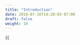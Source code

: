 ```yaml
---
title: "Introduction"
date: 2018-07-16T14:28:03-07:00
draft: false
weight: 10
---
```


{{<title>}} is a vendor-agnostic single distribution of libraries to provide observability for your microservices and monoliths alike. OpenCensus is an open source community developed project. Its origins stem from the rewrite of what has been Google's observability systems for the past 10 years.

OpenCensus is implemented in a plethora of languages and it allows you to singly collect metrics and traces
and then export them to a variety of backends.

In this section we will walk through what OpenCensus is, what problems it solves, and how it can help your project.

{{% children %}}

Or, if you are ready to integrate OpenCensus in to your project, visit the [Quickstart](/quickstart).

#### Partners & Contributors
{{<card-vendor href="https://google.com" src="/img/partners/google_logo.svg">}}
{{<card-vendor href="https://www.datadoghq.com/" src="/img/partners/datadog_logo.svg">}}
{{<card-vendor href="https://orijtech.com/" src="/img/partners/orijtech_logo.png">}}
{{<card-vendor href="https://signalfx.com/" src="/img/partners/signalFx_logo.svg">}}
{{<card-vendor href="https://www.cesar.org.br/" src="/img/partners/cesar_logo.svg">}}
{{<card-vendor href="http://thecreativefew.com/" src="/img/partners/creative_few_logo.svg">}}
{{<card-vendor href="https://www.microsoft.com/" src="/img/partners/microsoft_logo.svg">}}
{{<card-vendor href="https://www.jaegertracing.io/" src="/img/partners/jaeger_logo.svg">}}
{{<card-vendor href="https://zipkin.io/" src="/img/partners/zipkin_logo.svg">}}
{{<card-vendor href="https://www.solarwinds.com/" src="/img/partners/solarwinds_logo.svg">}}
{{<card-vendor href="https://cloud.google.com/stackdriver/" src="/img/partners/stackdriver_logo.svg">}}
{{<card-vendor href="https://prometheus.io/" src="/img/partners/prometheus_logo.svg">}}
{{<card-vendor href="https://www.instana.com/" src="/img/partners/instana_logo.svg">}}
